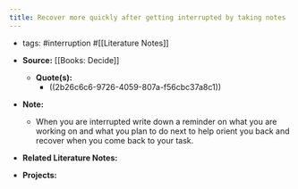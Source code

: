 ```yaml
---
title: Recover more quickly after getting interrupted by taking notes
---
```


- tags: #interruption #[[Literature Notes]]

- **Source:** [[Books: Decide]]
	 - **Quote(s):**
		 - ((2b26c6c6-9726-4059-807a-f56cbc37a8c1))

- **Note:** 
	 - When you are interrupted write down a reminder on what you are working on and what you plan to do next to help orient you back and recover when you come back to your task.

- **Related Literature Notes:**

- **Projects:**
